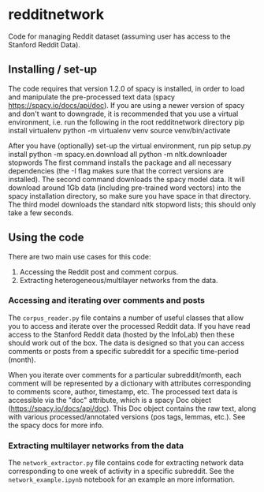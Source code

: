 # redditnetwork

Code for managing Reddit dataset (assuming user has access to the Stanford Reddit Data).

## Installing / set-up

The code requires that version 1.2.0 of spacy is installed, in order to load and manipulate the pre-processed text data (spacy https://spacy.io/docs/api/doc).
If you are using a newer version of spacy and don't want to downgrade, it is recommended that you use a virtual environment, i.e. run the following in the root redditnetwork directory
  pip install virtualenv
  python -m virtualenv venv
  source venv/bin/activate

After you have (optionally) set-up the virtual environment, run
  pip setup.py install
  python -m spacy.en.download all
  python -m nltk.downloader stopwords
The first command installs the package and all necessary dependencies (the -I flag makes sure that the correct versions are installed). 
The second command downloads the spacy model data. It will download around 1Gb data (including pre-trained word vectors) into the spacy installation directory, so make sure you have space in that directory.
The third model downloads the standard nltk stopword lists; this should only take a few seconds.
 

## Using the code

There are two main use cases for this code:
1) Accessing the Reddit post and comment corpus.
2) Extracting heterogeneous/multilayer networks from the data.

### Accessing and iterating over comments and posts

The `corpus_reader.py` file contains a number of useful classes that allow you to access and iterate over the processed Reddit data.
If you have read access to the Stanford Reddit data (hosted by the InfoLab) then these should work out of the box.
The data is designed so that you can access comments or posts from a specific subreddit for a specific time-period (month).


When you iterate over comments for a particular subreddit/month, 
each comment will be represented by a dictionary with attributes corresponding to comments score, author, timestamp, etc.
The processed text data is accessible via the "doc" attribute, which is a spacy Doc object (https://spacy.io/docs/api/doc).
This Doc object contains the raw text, along with various processed/annotated versions (pos tags, lemmas, etc.).
See the spacy docs for more info.

### Extracting multilayer networks from the data

The `network_extractor.py` file contains code for extracting network data corresponding to one week of activity in a specific subreddit.
See the `network_example.ipynb` notebook for an example an more information.
